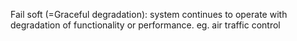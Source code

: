 Fail soft (=Graceful degradation): system continues to operate with degradation of functionality or performance. eg. air traffic control